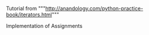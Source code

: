 Tutorial from """http://anandology.com/python-practice-book/iterators.html"""

Implementation of Assignments
